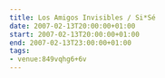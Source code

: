 ```yaml
---
title: Los Amigos Invisibles / Si*Sé
date: 2007-02-13T20:00:00+01:00
start: 2007-02-13T20:00:00+01:00
end: 2007-02-13T23:00:00+01:00
tags:
- venue:849vqhg6+6v
---
```

